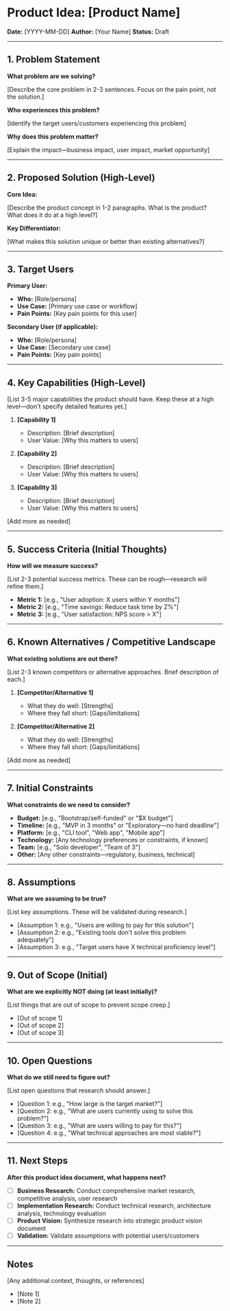 # Product Idea: [Product Name]

**Date:** [YYYY-MM-DD]
**Author:** [Your Name]
**Status:** Draft

---

## 1. Problem Statement

**What problem are we solving?**

[Describe the core problem in 2-3 sentences. Focus on the pain point, not the solution.]

**Who experiences this problem?**

[Identify the target users/customers experiencing this problem]

**Why does this problem matter?**

[Explain the impact—business impact, user impact, market opportunity]

---

## 2. Proposed Solution (High-Level)

**Core Idea:**

[Describe the product concept in 1-2 paragraphs. What is the product? What does it do at a high level?]

**Key Differentiator:**

[What makes this solution unique or better than existing alternatives?]

---

## 3. Target Users

**Primary User:**

- **Who:** [Role/persona]
- **Use Case:** [Primary use case or workflow]
- **Pain Points:** [Key pain points for this user]

**Secondary User (if applicable):**

- **Who:** [Role/persona]
- **Use Case:** [Secondary use case]
- **Pain Points:** [Key pain points]

---

## 4. Key Capabilities (High-Level)

[List 3-5 major capabilities the product should have. Keep these at a high level—don't specify detailed features yet.]

1. **[Capability 1]**
   - Description: [Brief description]
   - User Value: [Why this matters to users]

2. **[Capability 2]**
   - Description: [Brief description]
   - User Value: [Why this matters to users]

3. **[Capability 3]**
   - Description: [Brief description]
   - User Value: [Why this matters to users]

[Add more as needed]

---

## 5. Success Criteria (Initial Thoughts)

**How will we measure success?**

[List 2-3 potential success metrics. These can be rough—research will refine them.]

- **Metric 1:** [e.g., "User adoption: X users within Y months"]
- **Metric 2:** [e.g., "Time savings: Reduce task time by Z%"]
- **Metric 3:** [e.g., "User satisfaction: NPS score > X"]

---

## 6. Known Alternatives / Competitive Landscape

**What existing solutions are out there?**

[List 2-3 known competitors or alternative approaches. Brief description of each.]

1. **[Competitor/Alternative 1]**
   - What they do well: [Strengths]
   - Where they fall short: [Gaps/limitations]

2. **[Competitor/Alternative 2]**
   - What they do well: [Strengths]
   - Where they fall short: [Gaps/limitations]

[Add more as needed]

---

## 7. Initial Constraints

**What constraints do we need to consider?**

- **Budget:** [e.g., "Bootstrap/self-funded" or "$X budget"]
- **Timeline:** [e.g., "MVP in 3 months" or "Exploratory—no hard deadline"]
- **Platform:** [e.g., "CLI tool", "Web app", "Mobile app"]
- **Technology:** [Any technology preferences or constraints, if known]
- **Team:** [e.g., "Solo developer", "Team of 3"]
- **Other:** [Any other constraints—regulatory, business, technical]

---

## 8. Assumptions

**What are we assuming to be true?**

[List key assumptions. These will be validated during research.]

- [Assumption 1: e.g., "Users are willing to pay for this solution"]
- [Assumption 2: e.g., "Existing tools don't solve this problem adequately"]
- [Assumption 3: e.g., "Target users have X technical proficiency level"]

---

## 9. Out of Scope (Initial)

**What are we explicitly NOT doing (at least initially)?**

[List things that are out of scope to prevent scope creep.]

- [Out of scope 1]
- [Out of scope 2]
- [Out of scope 3]

---

## 10. Open Questions

**What do we still need to figure out?**

[List open questions that research should answer.]

- [Question 1: e.g., "How large is the target market?"]
- [Question 2: e.g., "What are users currently using to solve this problem?"]
- [Question 3: e.g., "What are users willing to pay for this?"]
- [Question 4: e.g., "What technical approaches are most viable?"]

---

## 11. Next Steps

**After this product idea document, what happens next?**

- [ ] **Business Research:** Conduct comprehensive market research, competitive analysis, user research
- [ ] **Implementation Research:** Conduct technical research, architecture analysis, technology evaluation
- [ ] **Product Vision:** Synthesize research into strategic product vision document
- [ ] **Validation:** Validate assumptions with potential users/customers

---

## Notes

[Any additional context, thoughts, or references]

- [Note 1]
- [Note 2]
